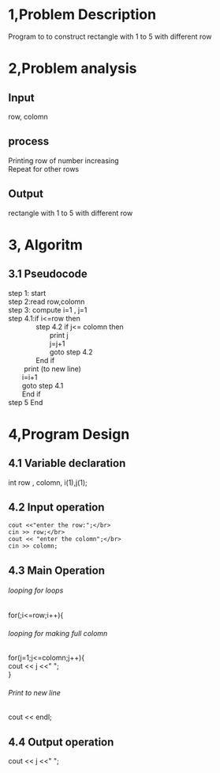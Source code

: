 # 1,Problem Description
Program to to construct rectangle with 1 to 5 with different row
# 2,Problem analysis
## Input 
row, colomn
## process
Printing row of number increasing</br>
Repeat for other rows 
## Output
rectangle with 1 to 5 with different row
# 3, Algoritm 
## 3.1 Pseudocode
step 1: start </br>
step 2:read row,colomn </br>
step 3: compute i=1 , j=1 </br>
step 4.1:if i<=row then </br>
&emsp;&emsp;&emsp;&emsp;step 4.2 if j<= colomn then</br>
&emsp;&emsp;&emsp;&emsp;&emsp;&emsp;print j </br>
&emsp;&emsp;&emsp;&emsp;&emsp;&emsp;j=j+1 </br>
&emsp;&emsp;&emsp;&emsp;&emsp;&emsp;goto step 4.2 </br>
&emsp;&emsp;&emsp;&emsp;End if </br>
&emsp;&emsp; print (to new line) </br>
&emsp;&emsp;i=i+1 </br>
&emsp;&emsp;goto step 4.1 </br>
&emsp;&emsp;End if </br>
step 5 End
# 4,Program Design
## 4.1 Variable declaration
int row , colomn, i(1),j(1);
## 4.2 Input operation
    cout <<"enter the row:";</br>
    cin >> row;</br>
    cout << "enter the colomn";</br>
    cin >> colomn;
## 4.3 Main Operation
###### looping for loops
for(;i<=row;i++){
###### looping for making full colomn
for(j=1;j<=colomn;j++){</br>
cout << j <<"  ";</br>
}
###### Print to new line
cout << endl;
## 4.4 Output operation
cout << j <<"  ";
